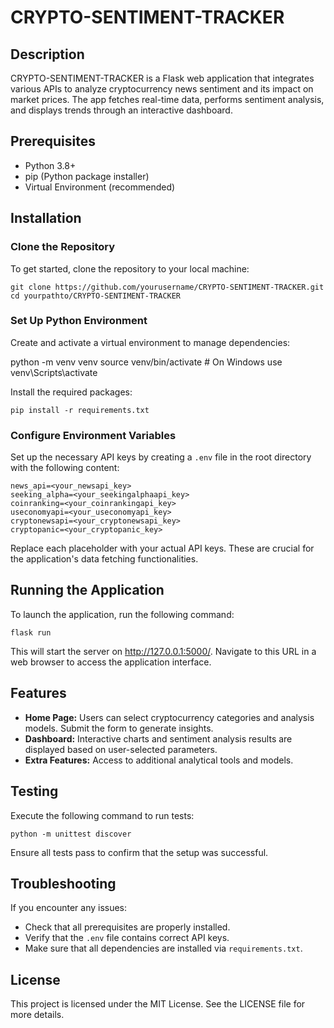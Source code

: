 # CRYPTO-SENTIMENT-TRACKER

## Description
CRYPTO-SENTIMENT-TRACKER is a Flask web application that integrates various APIs to analyze cryptocurrency news sentiment and its impact on market prices. The app fetches real-time data, performs sentiment analysis, and displays trends through an interactive dashboard.

## Prerequisites
- Python 3.8+
- pip (Python package installer)
- Virtual Environment (recommended)

## Installation

### Clone the Repository
To get started, clone the repository to your local machine:

```
git clone https://github.com/yourusername/CRYPTO-SENTIMENT-TRACKER.git
cd yourpathto/CRYPTO-SENTIMENT-TRACKER
```

### Set Up Python Environment

Create and activate a virtual environment to manage dependencies:

python -m venv venv
source venv/bin/activate # On Windows use venv\Scripts\activate

Install the required packages:

```
pip install -r requirements.txt
```

### Configure Environment Variables
Set up the necessary API keys by creating a `.env` file in the root directory with the following content:

```
news_api=<your_newsapi_key>
seeking_alpha=<your_seekingalphaapi_key>
coinranking=<your_coinrankingapi_key>
useconomyapi=<your_useconomyapi_key>
cryptonewsapi=<your_cryptonewsapi_key>
cryptopanic=<your_cryptopanic_key>
```

Replace each placeholder with your actual API keys. These are crucial for the application's data fetching functionalities.

## Running the Application
To launch the application, run the following command:

```
flask run
```

This will start the server on http://127.0.0.1:5000/. Navigate to this URL in a web browser to access the application interface.

## Features
- **Home Page:** Users can select cryptocurrency categories and analysis models. Submit the form to generate insights.
- **Dashboard:** Interactive charts and sentiment analysis results are displayed based on user-selected parameters.
- **Extra Features:** Access to additional analytical tools and models.

## Testing
Execute the following command to run tests:

```
python -m unittest discover
```

Ensure all tests pass to confirm that the setup was successful.

## Troubleshooting
If you encounter any issues:
- Check that all prerequisites are properly installed.
- Verify that the `.env` file contains correct API keys.
- Make sure that all dependencies are installed via `requirements.txt`.


## License
This project is licensed under the MIT License. See the LICENSE file for more details.
